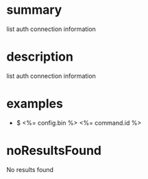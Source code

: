 # summary

list auth connection information

# description

list auth connection information

# examples

- $ <%= config.bin %> <%= command.id %>

# noResultsFound

No results found

